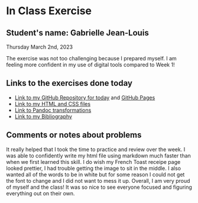 # In Class Exercise
## Student's name: Gabrielle Jean-Louis 

Thursday March 2nd, 2023 

The exercise was not too challenging because I prepared myself. I am feeling more confident in my use of digital tools compared to Week 1! 

## Links to the exercises done today 

- [Link to my GitHub Repository for today](https://gjeanlouis.github.io/DHexercise2/) and [GitHub Pages]([[https:/gjeanlouis/DHexercise2])
- [Link to my HTML and CSS files](https://gjeanlouis.github.io/DHexercise2/2exercise2.html)
- [Link to Pandoc transformations](https://github.com/gjeanlouis/DHexercise2/tree/gh-pages/exercise2)
- [Link to my Bibliography](https://gjeanlouis.github.io/DHexercise2/bibliography.html)

## Comments or notes about problems 

It really helped that I took the time to practice and review over the week. I was able to confidently write my html file using markdown much faster than when we first learned this skill. I do wish my French Toast receipe page looked prettier, I had trouble getting the image to sit in the middle. I also wanted all of the words to be in white but for some reason I could not get the font to change and I did not want to mess it up. Overall, I am very proud of myself and the class! It was so nice to see everyone focused and figuring everything out on their own. 

